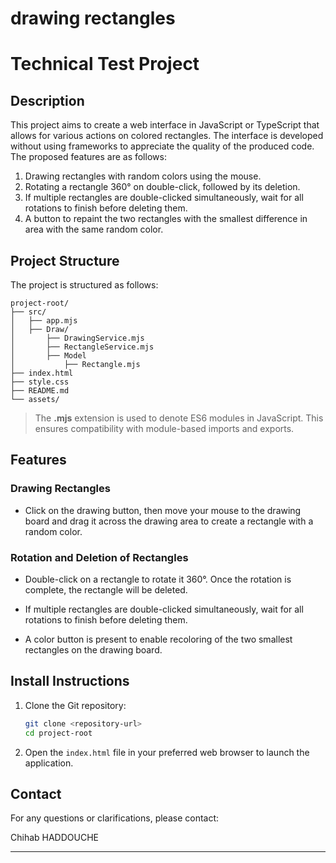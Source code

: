 # drawing rectangles
# Technical Test Project

## Description

This project aims to create a web interface in JavaScript or TypeScript that allows for various actions on colored rectangles. The interface is developed without using frameworks to appreciate the quality of the produced code. The proposed features are as follows:

1. Drawing rectangles with random colors using the mouse.
2. Rotating a rectangle 360° on double-click, followed by its deletion.
3. If multiple rectangles are double-clicked simultaneously, wait for all rotations to finish before deleting them.
4. A button to repaint the two rectangles with the smallest difference in area with the same random color.

## Project Structure

The project is structured as follows:
```
project-root/
├── src/
│   ├── app.mjs
│   ├── Draw/
│       ├── DrawingService.mjs
│       ├── RectangleService.mjs
│       ├── Model
│           ├── Rectangle.mjs
├── index.html
├── style.css
├── README.md
└── assets/
```
> The **.mjs** extension is used to denote ES6 modules in JavaScript. This ensures compatibility with module-based imports and exports.

## Features

### Drawing Rectangles

- Click on the drawing button, then move your mouse to the drawing board and drag it across the drawing area to create a rectangle with a random color.

### Rotation and Deletion of Rectangles

- Double-click on a rectangle to rotate it 360°. Once the rotation is complete, the rectangle will be deleted.

- If multiple rectangles are double-clicked simultaneously, wait for all rotations to finish before deleting them.

- A color button is present to enable recoloring of the two smallest rectangles on the drawing board.

## Install Instructions

1. Clone the Git repository:
    ```bash
    git clone <repository-url>
    cd project-root
    ```

2. Open the `index.html` file in your preferred web browser to launch the application.


## Contact

For any questions or clarifications, please contact:

Chihab HADDOUCHE

---


